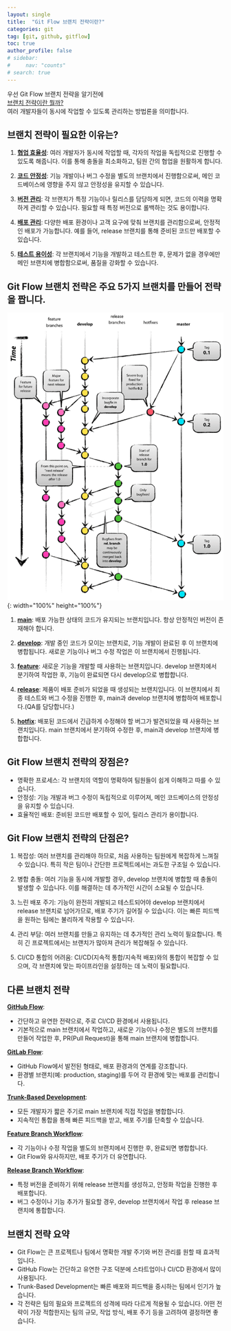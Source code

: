 ```yaml
---
layout: single
title:  "Git Flow 브랜치 전략이란?"
categories: git
tag: [git, github, gitflow]
toc: true
author_profile: false
# sidebar: 
#     nav: "counts"
# search: true
---
```

우선 Git Flow 브랜치 전략을 알기전에<br> 
<span style="text-decoration: underline;">브랜치 전략이란 뭘까?</span><br>
여러 개발자들이 동시에 작업할 수 있도록 관리하는 방법론을 의미합니다.

## 브랜치 전략이 필요한 이유는?

1. <strong style="text-decoration: underline;">협업 효율성</strong>: 여러 개발자가 동시에 작업할 때, 각자의 작업을 독립적으로 진행할 수 있도록 해줍니다. 이를 통해 충돌을 최소화하고, 팀원 간의 협업을 원활하게 합니다.

2. <strong style="text-decoration: underline;">코드 안정성</strong>: 기능 개발이나 버그 수정을 별도의 브랜치에서 진행함으로써, 메인 코드베이스에 영향을 주지 않고 안정성을 유지할 수 있습니다.

3. <strong style="text-decoration: underline;">버전 관리</strong>: 각 브랜치가 특정 기능이나 릴리스를 담당하게 되면, 코드의 이력을 명확하게 관리할 수 있습니다. 필요할 때 특정 버전으로 롤백하는 것도 용이합니다.

4. <strong style="text-decoration: underline;">배포 관리</strong>: 다양한 배포 환경이나 고객 요구에 맞춰 브랜치를 관리함으로써, 안정적인 배포가 가능합니다. 예를 들어, release 브랜치를 통해 준비된 코드만 배포할 수 있습니다.

5. <strong style="text-decoration: underline;">테스트 용이성</strong>: 각 브랜치에서 기능을 개발하고 테스트한 후, 문제가 없을 경우에만 메인 브랜치에 병합함으로써, 품질을 강화할 수 있습니다.

## Git Flow 브랜치 전략은 주요 5가지 브랜치를 만들어 전략을 짭니다.
![404 not found](https://github.com/kimdohoon2/kimdohoon2.github.io/blob/master/_images/gitflow%EC%9E%90%EB%A3%8C/gitflow.png?raw=true){: width="100%" height="100%"}
1. <strong style="text-decoration: underline;">main</strong>: 배포 가능한 상태의 코드가 유지되는 브랜치입니다. 항상 안정적인 버전이 존재해야 합니다.

2. <strong style="text-decoration: underline;">develop</strong>: 개발 중인 코드가 모이는 브랜치로, 기능 개발이 완료된 후 이 브랜치에 병합됩니다. 새로운 기능이나 버그 수정 작업은 이 브랜치에서 진행됩니다.

3. <strong style="text-decoration: underline;">feature</strong>: 새로운 기능을 개발할 때 사용하는 브랜치입니다. develop 브랜치에서 분기하여 작업한 후, 기능이 완료되면 다시 develop으로 병합합니다.

4. <strong style="text-decoration: underline;">release</strong>: 제품이 배포 준비가 되었을 때 생성되는 브랜치입니다. 이 브랜치에서 최종 테스트와 버그 수정을 진행한 후, main과 develop 브랜치에 병합하여 배포합니다.(QA를 담당합니다.)

5. <strong style="text-decoration: underline;">hotfix</strong>: 배포된 코드에서 긴급하게 수정해야 할 버그가 발견되었을 때 사용하는 브랜치입니다. main 브랜치에서 분기하여 수정한 후, main과 develop 브랜치에 병합합니다.

## Git Flow 브랜치 전략의 장점은?

* 명확한 프로세스: 각 브랜치의 역할이 명확하여 팀원들이 쉽게 이해하고 따를 수 있습니다.
* 안정성: 기능 개발과 버그 수정이 독립적으로 이루어져, 메인 코드베이스의 안정성을 유지할 수 있습니다.
* 효율적인 배포: 준비된 코드만 배포할 수 있어, 릴리스 관리가 용이합니다.

## Git Flow 브랜치 전략의 단점은?

1. 복잡성: 여러 브랜치를 관리해야 하므로, 처음 사용하는 팀원에게 복잡하게 느껴질 수 있습니다. 특히 작은 팀이나 간단한 프로젝트에서는 과도한 구조일 수 있습니다.

2. 병합 충돌: 여러 기능을 동시에 개발할 경우, develop 브랜치에 병합할 때 충돌이 발생할 수 있습니다. 이를 해결하는 데 추가적인 시간이 소요될 수 있습니다.

3. 느린 배포 주기: 기능이 완전히 개발되고 테스트되어야 develop 브랜치에서 release 브랜치로 넘어가므로, 배포 주기가 길어질 수 있습니다. 이는 빠른 피드백을 원하는 팀에는 불리하게 작용할 수 있습니다.

4. 관리 부담: 여러 브랜치를 만들고 유지하는 데 추가적인 관리 노력이 필요합니다. 특히 긴 프로젝트에서는 브랜치가 많아져 관리가 복잡해질 수 있습니다.

5. CI/CD 통합의 어려움: CI/CD(지속적 통합/지속적 배포)와의 통합이 복잡할 수 있으며, 각 브랜치에 맞는 파이프라인을 설정하는 데 노력이 필요합니다.

## 다른 브랜치 전략

<strong style="text-decoration: underline;">GitHub Flow</strong>:

* 간단하고 유연한 전략으로, 주로 CI/CD 환경에서 사용됩니다.
* 기본적으로 main 브랜치에서 작업하고, 새로운 기능이나 수정은 별도의 브랜치를 만들어 작업한 후, PR(Pull Request)을 통해 main 브랜치에 병합합니다.

<strong style="text-decoration: underline;">GitLab Flow</strong>:

* GitHub Flow에서 발전된 형태로, 배포 환경과의 연계를 강조합니다.
* 환경별 브랜치(예: production, staging)를 두어 각 환경에 맞는 배포를 관리합니다.

<strong style="text-decoration: underline;">Trunk-Based Development</strong>:

* 모든 개발자가 짧은 주기로 main 브랜치에 직접 작업을 병합합니다.
* 지속적인 통합을 통해 빠른 피드백을 받고, 배포 주기를 단축할 수 있습니다.

<strong style="text-decoration: underline;">Feature Branch Workflow</strong>:

* 각 기능이나 수정 작업을 별도의 브랜치에서 진행한 후, 완료되면 병합합니다.
* Git Flow와 유사하지만, 배포 주기가 더 유연합니다.

<strong style="text-decoration: underline;">Release Branch Workflow</strong>:

* 특정 버전을 준비하기 위해 release 브랜치를 생성하고, 안정화 작업을 진행한 후 배포합니다.
* 버그 수정이나 기능 추가가 필요할 경우, develop 브랜치에서 작업 후 release 브랜치에 통합합니다.

## 브랜치 전략 요약
* Git Flow는 큰 프로젝트나 팀에서 명확한 개발 주기와 버전 관리를 원할 때 효과적입니다.
* GitHub Flow는 간단하고 유연한 구조 덕분에 스타트업이나 CI/CD 환경에서 많이 사용됩니다.
* Trunk-Based Development는 빠른 배포와 피드백을 중시하는 팀에서 인기가 높습니다.
* 각 전략은 팀의 필요와 프로젝트의 성격에 따라 다르게 적용될 수 있습니다. 어떤 전략이 가장 적합한지는 팀의 규모, 작업 방식, 배포 주기 등을 고려하여 결정하면 좋습니다.


